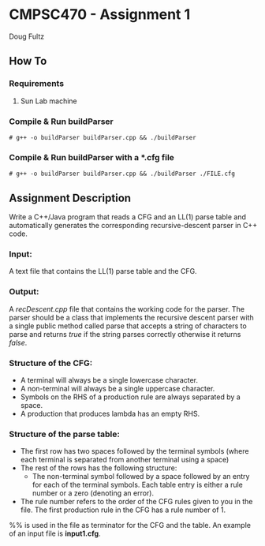 # CMPSC470 - Assignment 1
Doug Fultz

## How To

### Requirements

1. Sun Lab machine

### Compile & Run buildParser

`# g++ -o buildParser buildParser.cpp && ./buildParser`

### Compile & Run buildParser with a *.cfg file

`# g++ -o buildParser buildParser.cpp && ./buildParser ./FILE.cfg`

## Assignment Description

Write a C++/Java program that reads a CFG and an LL(1) parse table and automatically generates the corresponding recursive-descent parser in C++ code.

### Input:

A text file that contains the LL(1) parse table and the CFG.

### Output:

A *recDescent.cpp* file that contains the working code for the parser. The parser should be a class that implements the recursive descent parser with a single public method called parse that accepts a string of characters to parse and returns *true* if the string parses correctly otherwise it returns *false*.

### Structure of the CFG:

* A terminal will always be a single lowercase character.
* A non-terminal will always be a single uppercase character.
* Symbols on the RHS of a production rule are always separated by a space.
* A production that produces lambda has an empty RHS.

### Structure of the parse table:

* The first row has two spaces followed by the terminal symbols (where each terminal is separated from another terminal using a space)
* The rest of the rows has the following structure:
  * The non-terminal symbol followed by a space followed by an entry for each of the terminal symbols. Each table entry is either a rule number or a zero (denoting an error).
* The rule number refers to the order of the CFG rules given to you in the file. The first production rule in the CFG has a rule number of 1.

%% is used in the file as terminator for the CFG and the table. An example of an input file is **input1.cfg**.

